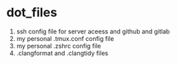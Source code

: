 # dot_files
1) ssh config file for server aceess and github and gitlab
2) my personal .tmux.conf config file
3) my personal .zshrc config file
4) .clangformat and .clangtidy files

